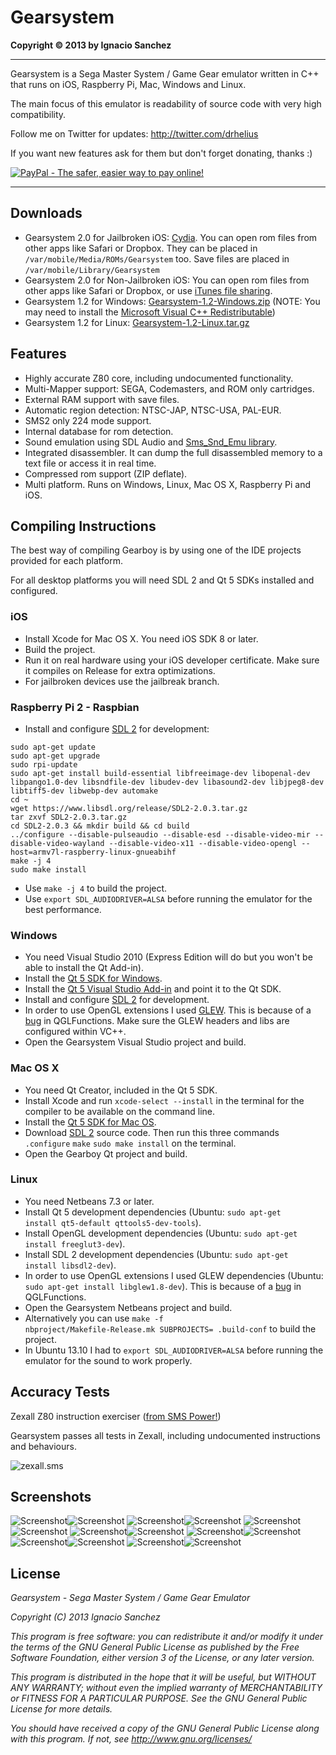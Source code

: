 Gearsystem
=======
<b>Copyright &copy; 2013 by Ignacio Sanchez</b>

----------

Gearsystem is a Sega Master System / Game Gear emulator written in C++ that runs on iOS, Raspberry Pi, Mac, Windows and Linux.

The main focus of this emulator is readability of source code with very high compatibility.

Follow me on Twitter for updates: http://twitter.com/drhelius

If you want new features ask for them but don't forget donating, thanks :)

[![PayPal - The safer, easier way to pay online!](https://www.paypalobjects.com/en_US/i/btn/btn_donate_LG.gif)](https://www.paypal.com/cgi-bin/webscr?cmd=_s-xclick&hosted_button_id=28YUTJVAH7JH8 "PayPal - The safer, easier way to pay online!")

----------

Downloads
--------
- Gearsystem 2.0 for Jailbroken iOS: [Cydia](http://modmyi.com/info/gearsystem.d.php). You can open rom files from other apps like Safari or Dropbox. They can be placed in <code>/var/mobile/Media/ROMs/Gearsystem</code> too. Save files are placed in <code>/var/mobile/Library/Gearsystem</code>
- Gearsystem 2.0 for Non-Jailbroken iOS: You can open rom files from other apps like Safari or Dropbox, or use [iTunes file sharing](http://support.apple.com/kb/ht4094). 
- Gearsystem 1.2 for Windows: [Gearsystem-1.2-Windows.zip](http://www.geardome.com/files/gearsystem/Gearsystem-1.2-Windows.zip) (NOTE: You may need to install the [Microsoft Visual C++ Redistributable](http://www.microsoft.com/en-us/download/details.aspx?id=40784))
- Gearsystem 1.2 for Linux: [Gearsystem-1.2-Linux.tar.gz](http://www.geardome.com/files/gearsystem/Gearsystem-1.0-Linux.tar.gz)

Features
--------
- Highly accurate Z80 core, including undocumented functionality.
- Multi-Mapper support: SEGA, Codemasters, and ROM only cartridges.
- External RAM support with save files.
- Automatic region detection: NTSC-JAP, NTSC-USA, PAL-EUR.
- SMS2 only 224 mode support.
- Internal database for rom detection.
- Sound emulation using SDL Audio and [Sms_Snd_Emu library](http://slack.net/%7Eant/libs/audio.html#Sms_Snd_Emu).
- Integrated disassembler. It can dump the full disassembled memory to a text file or access it in real time.
- Compressed rom support (ZIP deflate).
- Multi platform. Runs on Windows, Linux, Mac OS X, Raspberry Pi and iOS.

Compiling Instructions
----------------------

The best way of compiling Gearboy is by using one of the IDE projects provided for each platform.

For all desktop platforms you will need SDL 2 and Qt 5 SDKs installed and configured.

### iOS
- Install Xcode for Mac OS X. You need iOS SDK 8 or later. 
- Build the project. 
- Run it on real hardware using your iOS developer certificate. Make sure it compiles on Release for extra optimizations.
- For jailbroken devices use the jailbreak branch.

### Raspberry Pi 2 - Raspbian
- Install and configure [SDL 2](http://www.libsdl.org/download-2.0.php) for development:
``` shell
sudo apt-get update
sudo apt-get upgrade
sudo rpi-update
sudo apt-get install build-essential libfreeimage-dev libopenal-dev libpango1.0-dev libsndfile-dev libudev-dev libasound2-dev libjpeg8-dev libtiff5-dev libwebp-dev automake
cd ~
wget https://www.libsdl.org/release/SDL2-2.0.3.tar.gz
tar zxvf SDL2-2.0.3.tar.gz
cd SDL2-2.0.3 && mkdir build && cd build
../configure --disable-pulseaudio --disable-esd --disable-video-mir --disable-video-wayland --disable-video-x11 --disable-video-opengl --host=armv7l-raspberry-linux-gnueabihf
make -j 4
sudo make install
```
- Use <code>make -j 4</code> to build the project.
- Use <code>export SDL_AUDIODRIVER=ALSA</code> before running the emulator for the best performance.
 
### Windows
- You need Visual Studio 2010 (Express Edition will do but you won't be able to install the Qt Add-in).
- Install the [Qt 5 SDK for Windows](http://qt-project.org/downloads).
- Install the [Qt 5 Visual Studio Add-in](http://qt-project.org/downloads) and point it to the Qt SDK.
- Install and configure [SDL 2](http://www.libsdl.org/download-2.0.php) for development.
- In order to use OpenGL extensions I used [GLEW](http://glew.sourceforge.net/). This is because of a [bug](http://stackoverflow.com/questions/11845230/glgenbuffers-crashes-in-release-build) in QGLFunctions. Make sure the GLEW headers and libs are configured within VC++.
- Open the Gearsystem Visual Studio project and build.

### Mac OS X
- You need Qt Creator, included in the Qt 5 SDK.
- Install Xcode and run <code>xcode-select --install</code> in the terminal for the compiler to be available on the command line.
- Install the [Qt 5 SDK for Mac OS](http://qt-project.org/downloads).
- Download [SDL 2](http://www.libsdl.org/download-2.0.php) source code. Then run this three commands <code>.configure</code> <code>make</code> <code>sudo make install</code> on the terminal.
- Open the Gearboy Qt project and build.

### Linux
- You need Netbeans 7.3 or later.
- Install Qt 5 development dependencies (Ubuntu: <code>sudo apt-get install qt5-default qttools5-dev-tools</code>).
- Install OpenGL development dependencies (Ubuntu: <code>sudo apt-get install freeglut3-dev</code>).
- Install SDL 2 development dependencies (Ubuntu: <code>sudo apt-get install libsdl2-dev</code>).
- In order to use OpenGL extensions I used GLEW dependencies (Ubuntu: <code>sudo apt-get install libglew1.8-dev</code>). This is because of a [bug](http://stackoverflow.com/questions/11845230/glgenbuffers-crashes-in-release-build) in QGLFunctions.
- Open the Gearsystem Netbeans project and build.
- Alternatively you can use <code>make -f nbproject/Makefile-Release.mk SUBPROJECTS= .build-conf</code> to build the project.
- In Ubuntu 13.10 I had to <code>export SDL_AUDIODRIVER=ALSA</code> before running the emulator for the sound to work properly.

Accuracy Tests
--------------

Zexall Z80 instruction exerciser ([from SMS Power!](http://www.smspower.org/Homebrew/ZEXALL-SMS))

Gearsystem passes all tests in Zexall, including undocumented instructions and behaviours. 

![zexall.sms](http://www.geardome.com/files/gearsystem/zexall.png)

Screenshots
-----------

![Screenshot](http://www.geardome.com/files/gearsystem/01.png)![Screenshot](http://www.geardome.com/files/gearsystem/02.png)
![Screenshot](http://www.geardome.com/files/gearsystem/03.png)![Screenshot](http://www.geardome.com/files/gearsystem/04.png)
![Screenshot](http://www.geardome.com/files/gearsystem/05.png)![Screenshot](http://www.geardome.com/files/gearsystem/06.png)
![Screenshot](http://www.geardome.com/files/gearsystem/07.png)![Screenshot](http://www.geardome.com/files/gearsystem/08.png)
![Screenshot](http://www.geardome.com/files/gearsystem/09.png)![Screenshot](http://www.geardome.com/files/gearsystem/10.png)
![Screenshot](http://www.geardome.com/files/gearsystem/11.png)![Screenshot](http://www.geardome.com/files/gearsystem/12.png)
![Screenshot](http://www.geardome.com/files/gearsystem/13.png)![Screenshot](http://www.geardome.com/files/gearsystem/14.png)

License
-------

<i>Gearsystem - Sega Master System / Game Gear Emulator</i>

<i>Copyright (C) 2013  Ignacio Sanchez</i>

<i>This program is free software: you can redistribute it and/or modify</i>
<i>it under the terms of the GNU General Public License as published by</i>
<i>the Free Software Foundation, either version 3 of the License, or</i>
<i>any later version.</i>

<i>This program is distributed in the hope that it will be useful,</i>
<i>but WITHOUT ANY WARRANTY; without even the implied warranty of</i>
<i>MERCHANTABILITY or FITNESS FOR A PARTICULAR PURPOSE. See the</i>
<i>GNU General Public License for more details.</i>

<i>You should have received a copy of the GNU General Public License</i>
<i>along with this program.  If not, see http://www.gnu.org/licenses/</i>
